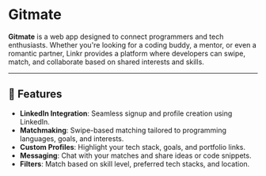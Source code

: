 # Gitmate

**Gitmate** is a web app designed to connect programmers and tech enthusiasts. Whether you're looking for a coding buddy, a mentor, or even a romantic partner, Linkr provides a platform where developers can swipe, match, and collaborate based on shared interests and skills.

---

## 🚀 Features

- **LinkedIn Integration**: Seamless signup and profile creation using LinkedIn.
- **Matchmaking**: Swipe-based matching tailored to programming languages, goals, and interests.
- **Custom Profiles**: Highlight your tech stack, goals, and portfolio links.
- **Messaging**: Chat with your matches and share ideas or code snippets.
- **Filters**: Match based on skill level, preferred tech stacks, and location.
